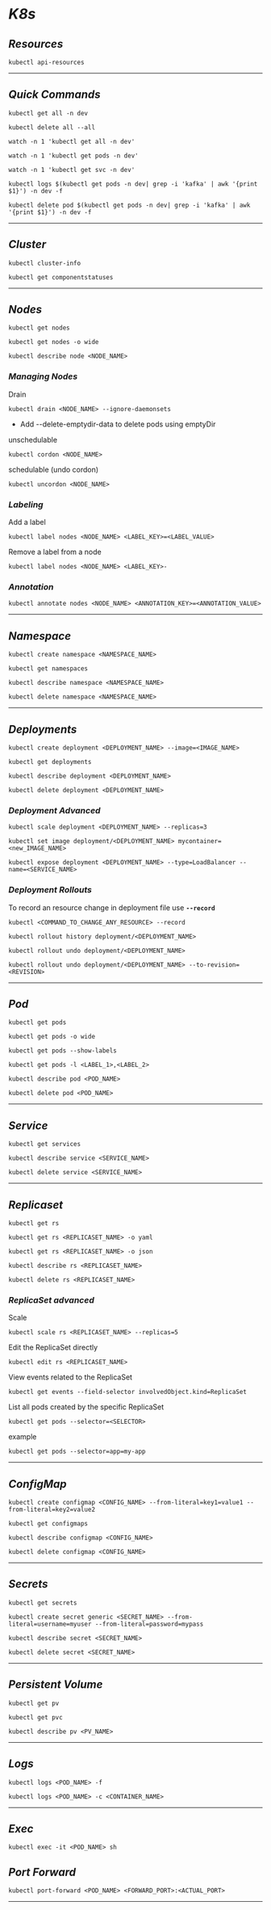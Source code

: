 # _K8s_

## _Resources_

```
kubectl api-resources
```

----

## _Quick Commands_

```
kubectl get all -n dev
```

```
kubectl delete all --all
```

```
watch -n 1 'kubectl get all -n dev'
```

```
watch -n 1 'kubectl get pods -n dev'
```

```
watch -n 1 'kubectl get svc -n dev'
```

```
kubectl logs $(kubectl get pods -n dev| grep -i 'kafka' | awk '{print $1}') -n dev -f
```

```
kubectl delete pod $(kubectl get pods -n dev| grep -i 'kafka' | awk '{print $1}') -n dev -f
```

----

## _Cluster_

```
kubectl cluster-info
```

```
kubectl get componentstatuses
```

----

## _Nodes_

```
kubectl get nodes
```

```
kubectl get nodes -o wide 
```

```
kubectl describe node <NODE_NAME>
```

### _Managing Nodes_

Drain

```
kubectl drain <NODE_NAME> --ignore-daemonsets
```

* Add --delete-emptydir-data to delete pods using emptyDir

unschedulable

```
kubectl cordon <NODE_NAME>
```

schedulable (undo cordon)

```
kubectl uncordon <NODE_NAME>
```

### _Labeling_

Add a label

```
kubectl label nodes <NODE_NAME> <LABEL_KEY>=<LABEL_VALUE>
```

Remove a label from a node

```
kubectl label nodes <NODE_NAME> <LABEL_KEY>-
```

### _Annotation_

```
kubectl annotate nodes <NODE_NAME> <ANNOTATION_KEY>=<ANNOTATION_VALUE>
```

----

## _Namespace_

```
kubectl create namespace <NAMESPACE_NAME>
```

```
kubectl get namespaces
```

```
kubectl describe namespace <NAMESPACE_NAME>
```

```
kubectl delete namespace <NAMESPACE_NAME>
```

----

## _Deployments_

```
kubectl create deployment <DEPLOYMENT_NAME> --image=<IMAGE_NAME>
```

```
kubectl get deployments
```

```
kubectl describe deployment <DEPLOYMENT_NAME>
```

```
kubectl delete deployment <DEPLOYMENT_NAME>
```

### _Deployment Advanced_

```
kubectl scale deployment <DEPLOYMENT_NAME> --replicas=3
```

```
kubectl set image deployment/<DEPLOYMENT_NAME> mycontainer=<new_IMAGE_NAME>
```

```
kubectl expose deployment <DEPLOYMENT_NAME> --type=LoadBalancer --name=<SERVICE_NAME>
```

### _Deployment Rollouts_

To record an resource change in deployment file use **`--record`**

```
kubectl <COMMAND_TO_CHANGE_ANY_RESOURCE> --record
```

```
kubectl rollout history deployment/<DEPLOYMENT_NAME>
```

```
kubectl rollout undo deployment/<DEPLOYMENT_NAME>
```

```
kubectl rollout undo deployment/<DEPLOYMENT_NAME> --to-revision=<REVISION>
```

----

## _Pod_

```
kubectl get pods
```

```
kubectl get pods -o wide
```

```
kubectl get pods --show-labels
```

```
kubectl get pods -l <LABEL_1>,<LABEL_2>
```

```
kubectl describe pod <POD_NAME>
```

```
kubectl delete pod <POD_NAME>
```

----

## _Service_

```
kubectl get services
```

```
kubectl describe service <SERVICE_NAME>
```

```
kubectl delete service <SERVICE_NAME>
```

----

## _Replicaset_

```
kubectl get rs
```

```
kubectl get rs <REPLICASET_NAME> -o yaml
```

```
kubectl get rs <REPLICASET_NAME> -o json
```

```
kubectl describe rs <REPLICASET_NAME>
```

```
kubectl delete rs <REPLICASET_NAME>
```

### _ReplicaSet advanced_

Scale

```
kubectl scale rs <REPLICASET_NAME> --replicas=5
```

Edit the ReplicaSet directly

```
kubectl edit rs <REPLICASET_NAME>
```

View events related to the ReplicaSet

```
kubectl get events --field-selector involvedObject.kind=ReplicaSet
```

List all pods created by the specific ReplicaSet

```
kubectl get pods --selector=<SELECTOR>
```

example

```
kubectl get pods --selector=app=my-app
```

----

## _ConfigMap_

```
kubectl create configmap <CONFIG_NAME> --from-literal=key1=value1 --from-literal=key2=value2
```

```
kubectl get configmaps
```

```
kubectl describe configmap <CONFIG_NAME>
```

```
kubectl delete configmap <CONFIG_NAME>
```

----

## _Secrets_

```
kubectl get secrets
```

```
kubectl create secret generic <SECRET_NAME> --from-literal=username=myuser --from-literal=password=mypass
```

```
kubectl describe secret <SECRET_NAME>
```

```
kubectl delete secret <SECRET_NAME>
```

----

## _Persistent Volume_

```
kubectl get pv
```

```
kubectl get pvc
```

```
kubectl describe pv <PV_NAME>
```

----

## _Logs_

```
kubectl logs <POD_NAME> -f
```

```
kubectl logs <POD_NAME> -c <CONTAINER_NAME>
```

----

## _Exec_

```
kubectl exec -it <POD_NAME> sh
```

## _Port Forward_

```
kubectl port-forward <POD_NAME> <FORWARD_PORT>:<ACTUAL_PORT>
```

----